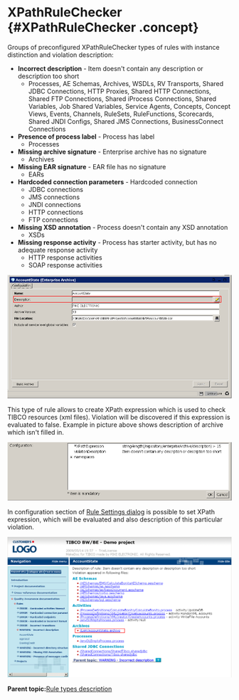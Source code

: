 # XPathRuleChecker {#XPathRuleChecker .concept}

Groups of preconfigured XPathRuleChecker types of rules with instance distinction and violation description:

-   **Incorrect description** - Item doesn't contain any description or description too short
    -   Processes, AE Schemas, Archives, WSDLs, RV Transports, Shared JDBC Connections, HTTP Proxies, Shared HTTP Connections, Shared FTP Connections, Shared iProcess Connections, Shared Variables, Job Shared Variables, Service Agents, Concepts, Concept Views, Events, Channels, RuleSets, RuleFunctions, Scorecards, Shared JNDI Configs, Shared JMS Connections, BusinessConnect Connections
-   **Presence of process label** - Process has label
    -   Processes
-   **Missing archive signature** - Enterprise archive has no signature
    -   Archives
-   **Missing EAR signature** - EAR file has no signature
    -   EARs
-   **Hardcoded connection parameters** - Hardcoded connection
    -   JDBC connections
    -   JMS connections
    -   JNDI connections
    -   HTTP connections
    -   FTP connections
-   **Missing XSD annotation** - Process doesn't contain any XSD annotation
    -   XSDs
-   **Missing response activity** - Process has starter activity, but has no adequate response activity
    -   HTTP response activities
    -   SOAP response activities

![XPathRuleChecker particular violation](img/XPathRuleChecker.png "XPathRuleChecker particular violation")

This type of rule allows to create XPath expression which is used to check TIBCO resources \(xml files\). Violation will be discovered if this expression is evaluated to false. Example in picture above shows description of archive which isn't filled in.

![XPathRuleChecker configuration](img/XPathRuleCheckerConfiguration.png "XPathRuleChecker configuration")

In configuration section of [Rule Settings dialog](qualityAssuranceDialogRuleSettings.md) is possible to set XPath expression, which will be evaluated and also description of this particular violation.

![XPathRuleChecker particular violation documentation output](img/XPathRuleCheckerOutput.png "XPathRuleChecker particular violation documentation output")

**Parent topic:**[Rule types description](../../../modules/qa/setup/qualityAssuranceRuleTypesDescription.md)

